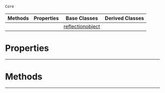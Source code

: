  `Core`

|Methods|Properties|Base Classes|Derived Classes|
|---|---|---|---|
| | |[reflectionobject](https://github.com/ArendDanielek/ZeroDocsTest/blob/master/code_reference/zilch_base_types/reflectionobject.markdown)| |


 #  Properties


---  
 #  Methods


---  
 
  
  
  
  
  
  
  

 